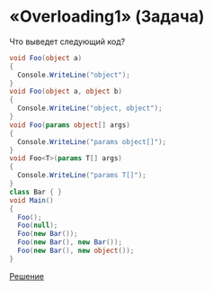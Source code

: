 # «Overloading1» (Задача)
Что выведет следующий код?
```cs
void Foo(object a)
{
  Console.WriteLine("object");
}
void Foo(object a, object b)
{
  Console.WriteLine("object, object");
}
void Foo(params object[] args)
{
  Console.WriteLine("params object[]");
}
void Foo<T>(params T[] args)
{
  Console.WriteLine("params T[]");
}
class Bar { }
void Main()
{
  Foo();
  Foo(null);
  Foo(new Bar());
  Foo(new Bar(), new Bar());
  Foo(new Bar(), new object());
}
```
[Решение](./Overloading1-A.md)
